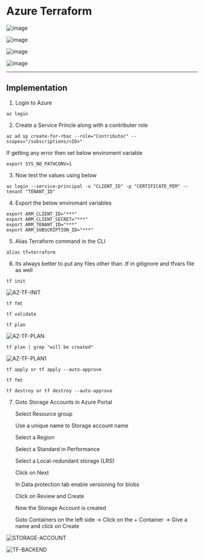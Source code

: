 # Azure Terraform           
          
![image](https://github.com/Pavan-1997/Azure_Terraform/assets/32020205/fd66e570-1cce-4876-8631-97409d0c6715)

![image](https://github.com/Pavan-1997/Azure_Terraform/assets/32020205/48704f65-2535-419d-8d21-d96f42af787d)

![image](https://github.com/Pavan-1997/Azure_Terraform/assets/32020205/f84dbd09-fc3c-4615-84b4-4407fb6e577e)

![image](https://github.com/Pavan-1997/Azure_Terraform/assets/32020205/ec625ac0-74d7-4c90-beb2-0b72ec5aaab1)

---    
 
## Implementation

1. Login to Azure
```
az login 
```

2. Create a Service Princle along with a contributer role
```
az ad sp create-for-rbac --role="Contributor" --scopes="/subscriptions/<ID>"
```
  If getting any error then set below enviroment variable
```
export SYS_NO_PATHCONV=1
```

3. Now test the values using below 
```
az login --service-principal -u "CLIENT_ID" -p "CERTIFICATE_PEM" --tenant "TENANT_ID"
```
4. Export the below enviromant variables
```
export ARM_CLIENT_ID="***"
export ARM_CLIENT_SECRET="***"
export ARM_TENANT_ID="***"
export ARM_SUBSCRIPTION_ID="***"
````

5. Alias Terraform command in the CLI
```
alias tf=terraform
```

6. Its always better to put any files other than .tf in gitignore and tfvars file as well
```
tf init
```
![AZ-TF-INIT](https://github.com/Pavan-1997/Azure_Terraform/assets/32020205/d2228328-6196-454c-85cc-774938941a19)

```
tf fmt
```
```
tf validate
```
```
tf plan
```
![AZ-TF-PLAN](https://github.com/Pavan-1997/Azure_Terraform/assets/32020205/f4096bdc-1c4e-4bfd-8b74-d5aaeb2db10b)

```
tf plan | grep "will be created"
```
![AZ-TF-PLAN1](https://github.com/Pavan-1997/Azure_Terraform/assets/32020205/51e5e9f0-12ab-476d-aa69-5eb2999ef39d)

```
tf apply or tf apply --auto-approve
```
```
tf fmt
```
```
tf destroy or tf destroy --auto-approve
```
7. Goto Storage Accounts in Azure Portal 

    Select Resource group
    
    Use a unique name to Storage account name
    
    Select a Region
    
    Select a Standard in Performance
    
    Select a Local-redundant storage (LRS)
    
    Click on Next
    
    In Data protection tab enable versioning for blobs
    
    Click on Review and Create
    
    Now the Storage Account is created
    
    Goto Containers on the left side -> Click on the + Container -> Give a name and click on Create

![STORAGE-ACCOUNT](https://github.com/Pavan-1997/Azure_Terraform/assets/32020205/5a67d62f-ae27-4f3f-acdd-935b00a10ee9)

![TF-BACKEND](https://github.com/Pavan-1997/Azure_Terraform/assets/32020205/629c8535-8e16-4b4e-9f6e-44f148d2d490)

